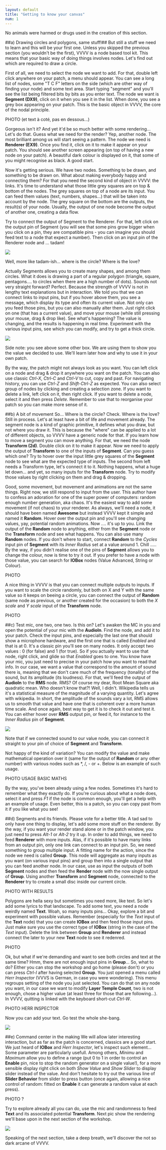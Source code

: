 ```yaml
---
layout: default
title: "Getting to know your canvas"
num: 1
---
```


No animals were harmed or drugs used in the creation of this section.

##a) Drawing circles and polygons, same stuff!##
But still a stuff we need to learn and this will be your first one. Unless you skipped the previous section (you wouldn't be the first), VVVV is a node based tool kit. This means that your basic way of doing things involves nodes. Let's find out which are required to draw a circle.

First of all, we need to select the node we want to add. For that, double left click anywhere on your patch, a menu should appear. You can see a long list of nodes, some "T C F" letters on the side (which are other way of finding your node) and some text area. Start typing "segment" and you'll see the list being filtered bits by bits as you enter text. The node we want is **Segment (DX9)**, click on it when you see it in the list. When done, you see a grey box appearing on your patch. This is the basic object in VVVV, the core of the nodal principle.


PHOTO (et text à coté, pas en dessous...)

Gorgeous isn't it? And yet it'd be so much better with some rendering... Let's do that. Guess what we need for the render? Yep, another node. The most brilliant among us will start seeing a pattern. The node we need is **Renderer (EX9)**. Once you find it, click on it to make it appear on your patch. You should see another screen appearing (on top of having a new node on your patch). A beautiful dark colour is displayed on it, that some of you might recognise as black. A good start.

Now it's getting serious. We have two nodes. Something to be drawn, and something to be drawn on. What about making everybody happy and connecting them? For that you need the second kind of object in VVVV: the links. It's time to understand what those little grey squares are on top & bottom of the nodes. The grey squares on top of a node are its input. You can feed them values (text, numbers, shapes...) that will be taken into account by the node. The grey square on the bottom are the outputs, the result(s) of your node. Usually, the output of one node become the output of another one, creating a data flow.

Try to connect the output of Segment to the Renderer. For that, left click on the output pin of Segment (you will see that some pins grow bigger when you click on a pin, they are compatible pins - you can imagine you should feed text to a node that expect a number). Then click on an input pin of the Renderer node and ... tadam!

![](assets/Ex01-01.JPG)

Well, more like tadam-ish... where is the circle? Where is the love?

Actually Segments allows you to create many shapes, and among them circles. What it does is drawing a part of a regular polygon (triangle, square, pentagons.... to circles when there are a high number of dots). Sounds not very straight forward? Perfect. Because the strength of VVVV is not in lengthy text explanations but in interaction. We told you that we can connect links to input pins, but if you hover above them, you see a message, which display its type and often its current value. Not only can you feed those pins, but you can also manually alter them. Just right click on one (that has a current value), and move your mouse (while still pressing your mouse, drag & drop like). See what's happening? The value is changing, and the results is happening in real time. Experiment with the various input pins, see which you can modify, and try to get a thick circle.

![](assets/Ex01-02.JPG)

Side note: you see above some other box. We are using them to show you the value we decided to use. We'll learn later how and why to use it in your own patch.

By the way, the patch might not always look as you want. You can left click on a node and drag & drop it anywhere you want on the patch. You can also use classic *Ctrl-X*, *Ctrl-C* and *Ctrl-V* to cut, copy and past. For navigating history, you can use *Ctrl-Z* and *Shift-Ctrl-Z* as expected. You can also select group of nodes by clicking and creating a selection zone. If you want to delete a link, left click on it, then right click. If you want to delete a node, select it and then press *Delete*. Remember to use that to reorganise your patch so you can make more sense of it.


##b) A bit of movement
So... Where is the circle? Check. Where is the love? Still in process. Let's at least have a bit of life and movement already. The segment node is a kind of graphic primitive, it defines what you draw, but not where you draw it. This is because the "where" can be applied to a lot of different objects, so VVVV have a generic node for that. If you learn how to move a segment you can move anything. For that, we need the node **Transform (2d)**. Double click on it to make it appear. Now we need to apply the output of **Transform** to one of the inputs of **Segment**. Can you guess which one? Try to hover over the input little grey squares of the **Segment** node to see what are the expected type of inputs. The second from left needs a Transform type, let's connect it to it. Nothing happens, what a huge let down... and yet, so many inputs for the **Transform** node. Try to modify those values by right clicking on them and drag & dropping. 

Good, some movement, but movement and animations are not the same things. Right now, we still respond to input from the user. This author have to confess an adoration for one of the super power of computers: random enough number generation, aka chaos. It's the easiest way to add some movement (if not chaos) to your renderer. As always, we'll need a node, it should have been named **Awesome** but instead VVVV kept it simple and named it **Random**. Hover over the output pin and you'll see changing values, yay, potential random animations. Now .... it's up to you. Link the output of the **Random** node to anything, either from the **Segment** node or the **Transform** node and see what happens. You can also use many **Random** nodes. If you don't where to start, connect **Random** to the *Cycles* input pin of **Segment** with its *Inner Radius* set at a value around 1. Chill ..... By the way, if you didn't realise one of the pins of **Segment** allows you to change the colour, now is time to try it out. If you prefer to have a node with those value, you can search for **IOBox** nodes (Value Advanced, String or Colour).

PHOTO

A nice thing in VVVV is that you can connect multiple outputs to inputs. If you want to scale the circle randomly, but both on X and Y with the same value so it keeps on beeing a circle, you can connect the output of **Random** (same node as previous, or another created for the occasion) to both the *X scale* and *Y scale* input of the **Transform** node.

PHOTO

##c) Test mic, one two, one two. Is this on?
Let's awaken the MC in you and open the potential of your mic with the **AudioIn**. Find the node, and add it to your patch. Check the input pins, and especially the last one that should show a microphone hardware, and the first one that is called *Enabled* and that is at 0. It's a classic pin you'll see on many nodes. It only accept two values : 0 (for false) and 1 (for true). So if you actually want to use that node, right click, and glide so that *Enabled* goes to one. You know have your mic, you just need to precise in your patch how you want to read that info. In our case, we want a value that correspond to the amount of sound there is, meaning that we don't care much of the frequency (tonality) of the sound, but its amplitude (its loudness). For that, we'll feed the output of **AudioIn** to the **RMS** node. RMS? Of course my dear, Root Mean Square aka quadratic mean. Who doesn't know that?! Well, I didn't. Wikipedia tells us it's a statistical measure of the magnitude of a varying quantity. Let's agree with wikipedia. In short, the amplitude of the sounds vary a lot, RMS allows us to smooth that value and have one that is coherent over a more human time scale. And once again, best way to get it is to check it out and test it. You can either hover over **RMS** output pin, or feed it, for instance to the *Inner Radius* pin of **Segment**. 

![](assets/Ex02-01.JPG)

Note that if we connected sound to our value node, you can connect it straight to your pin of choice of **Segment** and **Transform**.

Not happy of the kind of variation? You can modify the value and make mathematical operation over it (same for the output of **Random** or any other number) with various nodes such as \*, /, - or +. Below is an example of such usage. 

PHOTO USAGE BASIC MATHS

By the way, you've been already using a few nodes. Sometimes it's hard to remember what they exactly do. If you're curious about what a node does, select it and press *F1* if the node is common enough, you'll get a help with an example of usage. Even better, this is a patch, so you can copy past from it if you like what you see!

##d) Segments and its friends. Please vote for a better title.
A tad sad to only have one thing to display, let's add some more stuff on the renderer. By the way, if you want your render stand alone or in the patch window, you just need to press *Alt-1* or *Alt-2* try it up. In order to add things, we need to feed **Renderer** with more inputs. Alas, if it's possible to have many links from an output pin, only one link can connect to an input pin. So, we need something to group multiple input. A fitting name for the action, since the node we need is called **Group**. This node will aggregate as many inputs as you want (on various input pins) and group then into a single output that you can feed another node. In our case, use as input the outputs of both **Segment** nodes and then feed the **Render** node with the now single output of **Group**. 
Using another **Transform** and **Segment** node, connected to the **Renderer** try to create a small disc inside our current circle.

PHOTO WITH RESULTS

Polygons are hella sexy but sometimes you need more, like text. So let's add some lyrics to that landscape. To add some text, you need a node weirdly named **Text**. Woah, so many inputs pins... Okay, explore a bit and experiment with possible values. Remember (especially for the *Text* input of the **Text** node) that you can create **IOBox** and then feed those input pins. Just make sure you use the correct type of **IOBox** (string in the case of the *Text* input). Delete the link between **Group** and **Renderer** and instead connect the later to your new **Text** node to see it redenred.

PHOTO

Ok, but what if we're demanding and want to see both circles and text at the same time? Hmm, there are not enough input pins in **Group**... So, what to do? Either you can stop the workshop and go home (please don't) or you can press *Ctrl-I* after having selected **Group**. You just opened a menu called *Herr Inspector* (VVVS is German, in case you were wondering). This menu regroups setting of the node you just selected. You can do that on any node you want, in our case we want to modify **Layer Temple Count**, two is not enough, chose a higher value (at least three for those that are following...). In VVVV, quitting is linked with the keyboard short-cut *Ctrl-W*. 

PHOTO HERR INSPECTOR

Now you can add your text. Go test the whole she-bang. 

![](assets/Ex03-01.JPG)

##e) Command center in the making
We will allow later interesting interaction, but as far as the patch is concerned, classics are a good start. We just heard of **IOBox** and *Ḧerr Inspector*, let's inspect such element... Some parameter are particularly usefull. Among others, *Minimu* and *Maximum* allow you to define a range (put 0 to 1 in order to control an **Enable** pin, nice to stop the random generator on a single value!), for a more sensible display right click on both *Show Value* and *Show Slider* to display slider instead of the value. And don't hesitate to try out the various line of **Slider Behavior** from slider to press button (once again, allowing a nice control of random: fitted on **Enable** it can generate a random value at each press).

PHOTO ?

Try to explore already all you can do, use the mic and randomness to feed **Text** and its associated potential **Transform**. Next pic show the rendering we'll base upon in the next section of the workshop. 


![](assets/Ex03-01_rendu.JPG)

Speaking of the next section, take a deep breath, we'll discover the not so dark arcane of VVVV.

